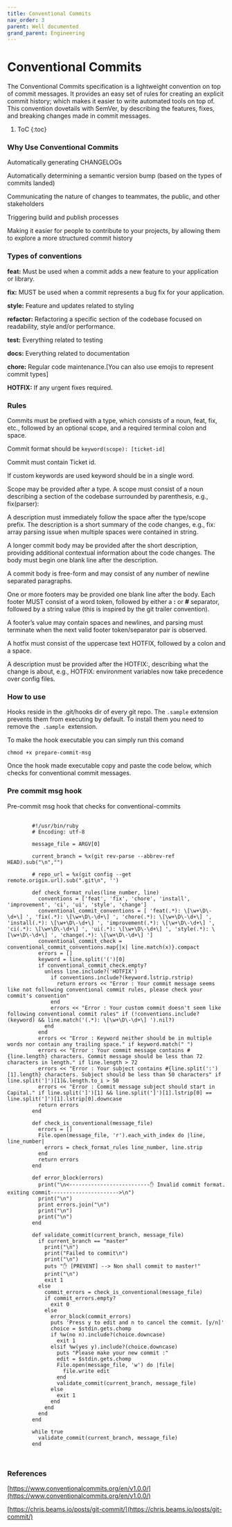 ```yaml
---
title: Conventional Commits
nav_order: 3
parent: Well documented
grand_parent: Engineering
---
```


# Conventional Commits

The Conventional Commits specification is a lightweight convention on top of commit messages. It provides an easy set of rules for creating an explicit commit history; which makes it easier to write automated tools on top of. This convention dovetails with SemVer, by describing the features, fixes, and breaking changes made in commit messages.

1. ToC
{:toc}

### Why Use Conventional Commits

Automatically generating CHANGELOGs

Automatically determining a semantic version bump (based on the types of commits landed)

Communicating the nature of changes to teammates, the public, and other stakeholders

Triggering build and publish processes

Making it easier for people to contribute to your projects, by allowing them to explore a more structured commit history

### Types of conventions

<b>feat:</b> 	  Must be used when a commit adds a new feature to your application or library.

<b>fix:</b> 	  MUST be used when a commit represents a bug fix for your application.

<b>style:</b> 	  Feature and updates related to styling

<b>refactor:</b>  Refactoring a specific section of the codebase focused on readability, style and/or performance.

<b>test:</b>      Everything related to testing

<b>docs:</b>      Everything related to documentation

<b>chore:</b>     Regular code maintenance.[You can also use emojis to represent commit types]

<b>HOTFIX:</b>    If any urgent fixes required.

### Rules

Commits must be prefixed with a type, which consists of a noun, feat, fix, etc., followed by an optional scope, and a required terminal colon and space.

Commit format should be <code>keyword(scope): [ticket-id] </code>

Commit must contain Ticket id.

If custom keywords are used keyword should be in a single word.

Scope may be provided after a type. A scope must consist of a noun describing a section of the codebase surrounded by parenthesis, e.g., fix(parser):

A description must immediately follow the space after the type/scope prefix. The description is a short summary of the code changes, e.g., fix: array parsing issue when multiple spaces were contained in string.

A longer commit body may be provided after the short description, providing additional contextual information about the code changes. The body must begin one blank line after the description.

A commit body is free-form and may consist of any number of newline separated paragraphs.

One or more footers may be provided one blank line after the body. Each footer MUST consist of a word token, followed by either a <b>:</b> or <b>#</b> separator, followed by a string value (this is inspired by the git trailer convention).

A footer’s value may contain spaces and newlines, and parsing must terminate when the next valid footer token/separator pair is observed.

A hotfix must consist of the uppercase text HOTFIX, followed by a colon and a space.

A description must be provided after the HOTFIX:, describing what the change is about, e.g., HOTFIX: environment variables now take precedence over config files.

### How to use

Hooks reside in the .git/hooks dir of every git repo. The `.sample` extension prevents them from executing by default. To install them you need to remove the  `.sample`  extension.

To make the hook executable you can simply run this comand

    chmod +x prepare-commit-msg

Once the hook made executable copy and paste the code below, which checks for conventional commit messages.

### Pre commit msg hook

Pre-commit msg hook that checks for conventional-commits

<pre>
	<code>
		#!/usr/bin/ruby
		# Encoding: utf-8

		message_file = ARGV[0]

		current_branch = %x(git rev-parse --abbrev-ref HEAD).sub("\n","")

		# repo_url = %x(git config --get remote.origin.url).sub(".git\n", '')

		def check_format_rules(line_number, line)
		  conventions = ['feat', 'fix', 'chore', 'install', 'improvement', 'ci', 'ui', 'style', 'change']
		  conventional_commit_conventions = [ 'feat(.*): \[\w+\D\-\d+\] ', 'fix(.*): \[\w+\D\-\d+\] ', 'chore(.*): \[\w+\D\-\d+\] ', 'install(.*): \[\w+\D\-\d+\] ', 'improvement(.*): \[\w+\D\-\d+\] ', 'ci(.*): \[\w+\D\-\d+\] ', 'ui(.*): \[\w+\D\-\d+\] ', 'style(.*): \[\w+\D\-\d+\] ', 'change(.*): \[\w+\D\-\d+\] ']  
		  conventional_commit_check = conventional_commit_conventions.map{|x| line.match(x)}.compact
		  errors = []
		  keyword = line.split('(')[0]
		  if conventional_commit_check.empty?
		    unless line.include?('HOTFIX') 
		      if conventions.include?(keyword.lstrip.rstrip)
		        return errors << "Error : Your commit message seems like not following conventional commit rules, please check your commit's convention"
		      end
		      errors << "Error : Your custom commit doesn't seem like following conventional commit rules" if (!conventions.include?(keyword) && line.match('(.*): \[\w+\D\-\d+\] ').nil?)
		    end
		  end
		  errors << "Error : Keyword neither should be in multiple words nor contain any trailing space." if keyword.match(" ")
		  errors << "Error : Your commit message contains #{line.length} characters. Commit message should be less than 72 characters in length." if line.length > 72
		  errors << "Error : Your subject contains #{line.split(':')[1].length} characters. Subject should be less than 50 characters" if line.split(']')[1]&.length.to_i > 50
		  errors << "Error : Commit message subject should start in Capital." if line.split(']')[1] && line.split(']')[1].lstrip[0] == line.split(']')[1].lstrip[0].downcase
		  return errors
		end

		def check_is_conventional(message_file)
		  errors = []
		  File.open(message_file, 'r').each_with_index do |line, line_number|
		    errors = check_format_rules line_number, line.strip
		  end
		  return errors
		end

		def error_block(errors)
		  print("\n<--------------------------✋ Invalid commit format. exiting commit---------------------->\n")
		  print("\n")
		  print errors.join("\n")
		  print("\n")
		  print("\n")  
		end

		def validate_commit(current_branch, message_file)
		  if current_branch == "master"
		    print("\n")
		    print("Failed to commit\n")
		    print("\n")
		    puts "✋ [PREVENT] --> Non shall commit to master!"
		    print("\n") 
		    exit 1
		  else
		    commit_errors = check_is_conventional(message_file)
		    if commit_errors.empty?
		      exit 0
		    else
		      error_block(commit_errors)
		      puts 'Press y to edit and n to cancel the commit. [y/n]'    
		      choice = $stdin.gets.chomp
		      if %w(no n).include?(choice.downcase)
		        exit 1
		      elsif %w(yes y).include?(choice.downcase)
		        puts "Please make your new commit :"
		        edit = $stdin.gets.chomp
		        File.open(message_file, 'w') do |file|
		          file.write edit
		        end
		        validate_commit(current_branch, message_file)
		      else
		        exit 1
		      end
		    end
		  end
		end

		while true
		  validate_commit(current_branch, message_file)
		end

	</code>
</pre>

### References

[https://www.conventionalcommits.org/en/v1.0.0/](https://www.conventionalcommits.org/en/v1.0.0/)

[https://chris.beams.io/posts/git-commit/](https://chris.beams.io/posts/git-commit/)